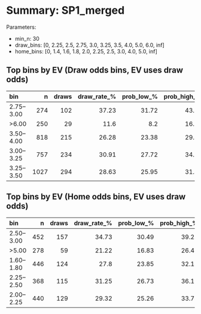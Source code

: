 # Summary: SP1_merged

Parameters:
- min_n: 30
- draw_bins: [0, 2.25, 2.5, 2.75, 3.0, 3.25, 3.5, 4.0, 5.0, 6.0, inf]
- home_bins: [0, 1.4, 1.6, 1.8, 2.0, 2.25, 2.5, 3.0, 4.0, 5.0, inf]

## Top bins by EV (Draw odds bins, EV uses draw odds)
| bin       |    n |   draws |   draw_rate_% |   prob_low_% |   prob_high_% |   avg_draw_odds |   ev_est | enough_n   |
|:----------|-----:|--------:|--------------:|-------------:|--------------:|----------------:|---------:|:-----------|
| 2.75–3.00 |  274 |     102 |         37.23 |        31.72 |         43.09 |           2.962 |   0.1028 | True       |
| >6.00     |  250 |      29 |         11.6  |         8.2  |         16.16 |           8.624 |   0.0004 | True       |
| 3.50–4.00 |  818 |     215 |         26.28 |        23.38 |         29.41 |           3.778 |  -0.0069 | True       |
| 3.00–3.25 |  757 |     234 |         30.91 |        27.72 |         34.29 |           3.175 |  -0.0187 | True       |
| 3.25–3.50 | 1027 |     294 |         28.63 |        25.95 |         31.47 |           3.392 |  -0.0289 | True       |

## Top bins by EV (Home odds bins, EV uses draw odds)
| bin       |   n |   draws |   draw_rate_% |   prob_low_% |   prob_high_% |   avg_home_odds |   avg_draw_odds |   ev_est | enough_n   |
|:----------|----:|--------:|--------------:|-------------:|--------------:|----------------:|----------------:|---------:|:-----------|
| 2.50–3.00 | 452 |     157 |         34.73 |        30.49 |         39.24 |           2.771 |           3.203 |   0.1126 | True       |
| >5.00     | 278 |      59 |         21.22 |        16.83 |         26.41 |           8.035 |           4.872 |   0.0341 | True       |
| 1.60–1.80 | 446 |     124 |         27.8  |        23.85 |         32.14 |           1.708 |           3.712 |   0.0321 | True       |
| 2.25–2.50 | 368 |     115 |         31.25 |        26.73 |         36.16 |           2.401 |           3.2   |  -0      | True       |
| 2.00–2.25 | 440 |     129 |         29.32 |        25.26 |         33.74 |           2.146 |           3.287 |  -0.0363 | True       |